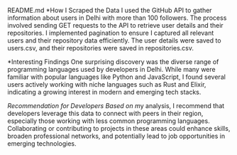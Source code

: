 README.md
*How I Scraped the Data
    I used the GitHub API to gather information about users in Delhi with more than 100 followers. The process involved sending GET requests to the API to retrieve user details and their repositories. I implemented pagination to ensure I captured all relevant users and their repository data efficiently. The user details were saved to users.csv, and their repositories were saved in repositories.csv.

*Interesting Findings
    One surprising discovery was the diverse range of programming languages used by developers in Delhi. While many were familiar with popular languages like Python and JavaScript, I found several users actively working with niche languages such as Rust and Elixir, indicating a growing interest in modern and emerging tech stacks.

*Recommendation for Developers
    Based on m*y analysis, I recommend that developers leverage this data to connect with peers in their region, especially those working with less common programming languages. Collaborating or contributing to projects in these areas could enhance skills, broaden professional networks, and potentially lead to job opportunities in emerging technologies.